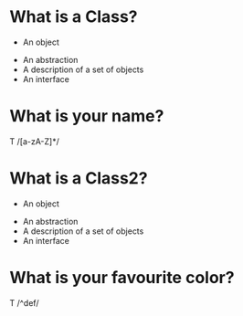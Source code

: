 # What is a Class?
 - An object
 + An abstraction
 + A description of a set of objects
 + An interface

# What is your name?
 T /[a-zA-Z]*/

# What is a Class2?
 - An object
 + An abstraction
 + A description of a set of objects
 + An interface

# What is your favourite color?
 T /^def/
